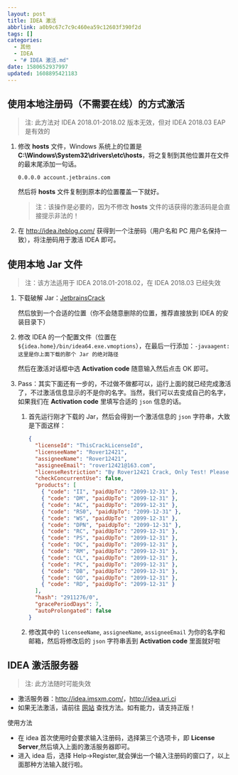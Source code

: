 ```yaml
---
layout: post
title: IDEA 激活
abbrlink: a0b9c67c7c9c460ea59c12603f390f2d
tags: []
categories:
  - 其他
  - IDEA
  - "# IDEA 激活.md"
date: 1580652937997
updated: 1608895421183
---
```


## 使用本地注册码（不需要在线）的方式激活

> 注: 此方法对 IDEA 2018.01-2018.02 版本无效，但对 IDEA 2018.03 EAP 是有效的

1. 修改 **hosts** 文件，Windows 系统上的位置是 **C:\Windows\System32\drivers\etc\hosts**，将之复制到其他位置并在文件的最末尾添加一句话。

   ```hosts
   0.0.0.0 account.jetbrains.com
   ```

   然后将 **hosts** 文件复制到原本的位置覆盖一下就好。

   > 注：该操作是必要的，因为不修改 **hosts** 文件的话获得的激活码是会直接提示非法的！

2. 在 <http://idea.iteblog.com/> 获得到一个注册码（用户名和 PC 用户名保持一致），将注册码用于激活 IDEA 即可。

## 使用本地 Jar 文件

> 注：该方法适用于 IDEA 2018.01-2018.02，在 IDEA 2018.03 已经失效

1. 下载破解 Jar：[JetbrainsCrack](https://raw.githubusercontent.com/rxliuli/blog_binary_file/master/JrebelBrainsLicenseServerforJava-1.0-SNAPSHOT-jar-with-dependencies.jar)

   然后放到一个合适的位置（你不会随意删除的位置，推荐直接放到 IDEA 的安装目录下）

2. 修改 IDEA 的一个配置文件（位置在 `${idea.home}/bin/idea64.exe.vmoptions`），在最后一行添加：`-javaagent:这里是你上面下载的那个 Jar 的绝对路径`

   然后在激活对话框中选 **Activation code** 随意输入然后点击 OK 即可。

3. Pass：其实下面还有一步的，不过做不做都可以，运行上面的就已经完成激活了，不过激活信息显示的不是你的名字。当然，我们可以去变成自己的名字，如果我们在 **Activation code** 里填写合适的 `json` 信息的话。

   1. 首先运行刚才下载的 Jar，然后会得到一个激活信息的 `json` 字符串，大致是下面这样：

      ```json
      {
        "licenseId": "ThisCrackLicenseId",
        "licenseeName": "Rover12421",
        "assigneeName": "Rover12421",
        "assigneeEmail": "rover12421@163.com",
        "licenseRestriction": "By Rover12421 Crack, Only Test! Please support genuine!!!",
        "checkConcurrentUse": false,
        "products": [
          { "code": "II", "paidUpTo": "2099-12-31" },
          { "code": "DM", "paidUpTo": "2099-12-31" },
          { "code": "AC", "paidUpTo": "2099-12-31" },
          { "code": "RS0", "paidUpTo": "2099-12-31" },
          { "code": "WS", "paidUpTo": "2099-12-31" },
          { "code": "DPN", "paidUpTo": "2099-12-31" },
          { "code": "RC", "paidUpTo": "2099-12-31" },
          { "code": "PS", "paidUpTo": "2099-12-31" },
          { "code": "DC", "paidUpTo": "2099-12-31" },
          { "code": "RM", "paidUpTo": "2099-12-31" },
          { "code": "CL", "paidUpTo": "2099-12-31" },
          { "code": "PC", "paidUpTo": "2099-12-31" },
          { "code": "DB", "paidUpTo": "2099-12-31" },
          { "code": "GO", "paidUpTo": "2099-12-31" },
          { "code": "RD", "paidUpTo": "2099-12-31" }
        ],
        "hash": "2911276/0",
        "gracePeriodDays": 7,
        "autoProlongated": false
      }
      ```

   2. 修改其中的 `licenseeName`, `assigneeName`, `assigneeEmail` 为你的名字和邮箱，然后将修改后的 `json` 字符串丢到 **Activation code** 里面就好啦

## IDEA 激活服务器

> 注: 此方法随时可能失效

- 激活服务器：<http://idea.imsxm.com/>，<http://idea.uri.ci>
- 如果无法激活，请前往 [网站](http://idea.imsxm.com/) 查找方法。如有能力，请支持正版！

使用方法

- 在 idea 首次使用时会要求输入注册码，选择第三个选项卡，即 **License Server**,然后填入上面的激活服务器即可。
- 进入 idea 后，选择 Help->Register,就会弹出一个输入注册码的窗口了，以上面那种方法输入就行啦。
